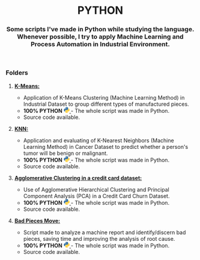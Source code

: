 <h1 align="center">PYTHON </h1>
<h3 align="center">Some scripts I've made in Python while studying the language. Whenever possible, I try to apply Machine Learning and Process Automation in Industrial Environment. </h3>

<br />
<h3 align="left">Folders</h3>


1. <a href="https://github.com/VinicioAM/Python/tree/main/K-Means" target="_blank" rel="noreferrer"> **K-Means:**</a>
    * Application of K-Means Clustering (Machine Learning Method) in Industrial Dataset to group different types of manufactured pieces. 
    * **100% PYTHON** <a href="https://www.python.org/" target="_blank" rel="noreferrer"> <img src="./imgs/python.svg" alt="Python" width="15" height="15"/> </a>  - The whole script was made in Python.
    * Source code available.

2. <a href="https://github.com/VinicioAM/Python/tree/main/KNN" target="_blank" rel="noreferrer"> **KNN:**</a>
    *  Application and evaluating of K-Nearest Neighbors (Machine Learning Method) in Cancer Dataset to predict whether a person's tumor will be benign or malignant.
    * **100% PYTHON** <a href="https://www.python.org/" target="_blank" rel="noreferrer"> <img src="./imgs/python.svg" alt="Python" width="15" height="15"/> </a>  - The whole script was made in Python.
    * Source code available.

3. <a href="https://github.com/VinicioAM/Python/tree/main/PCA" target="_blank" rel="noreferrer"> **Agglomerative Clustering in a credit card dataset:**</a>
    * Use of Agglomerative Hierarchical Clustering and Principal Component Analysis (PCA) in a Credit Card Churn Dataset.
    * **100% PYTHON** <a href="https://www.python.org/" target="_blank" rel="noreferrer"> <img src="./imgs/python.svg" alt="Python" width="15" height="15"/> </a>  - The whole script was made in Python.
    * Source code available.

4. <a href="https://github.com/VinicioAM/Python/tree/main/Bad%20Pieces%20Move" target="_blank" rel="noreferrer"> **Bad Pieces Move:**</a>
    * Script made to analyze a machine report and identify/discern bad pieces, saving time and improving the analysis of root cause.
    * **100% PYTHON** <a href="https://www.python.org/" target="_blank" rel="noreferrer"> <img src="./imgs/python.svg" alt="Python" width="15" height="15"/> </a>  - The whole script was made in Python.
    * Source code available.

